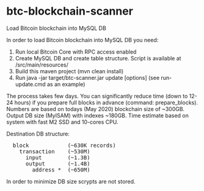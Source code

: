 # btc-blockchain-scanner
Load Bitcoin blockchain into MySQL DB

In order to load Bitcoin blockchain into MySQL DB you need:
1. Run local Bitcoin Core with RPC access enabled
2. Create MySQL DB and create table structure. Script is available at /src/main/resources/
3. Build this maven project (mvn clean install)
4. Run java -jar target/btc-scanner.jar update [options] (see run-update.cmd as an example)

The process takes few days. You can significantly reduce time (down to 12-24 hours) if you prepare full blocks in advance (command: prepare_blocks). 
Numbers are based on todays (May 2020) blockchain size of ~300GB. Output DB size (MyISAM) with indexes ~180GB. Time estimate based on system with fast M2 SSD and 10-cores CPU.

Destination DB structure:
<pre>
  block            (~630K records)
    transaction    (~530M)
      input        (~1.3B)
      output       (~1.4B)
        address_*  (~650M)
</pre>

In order to minimize DB size scrypts are not stored.


